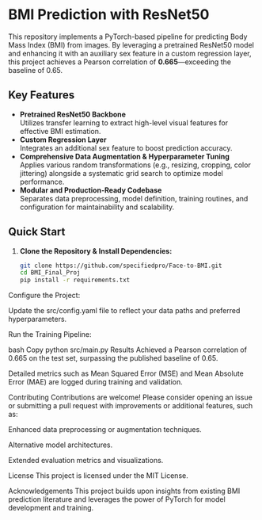 # BMI Prediction with ResNet50 

This repository implements a PyTorch-based pipeline for predicting Body Mass Index (BMI) from images. By leveraging a pretrained ResNet50 model and enhancing it with an auxiliary sex feature in a custom regression layer, this project achieves a Pearson correlation of **0.665**—exceeding the baseline of 0.65.

## Key Features
- **Pretrained ResNet50 Backbone**  
  Utilizes transfer learning to extract high-level visual features for effective BMI estimation.
- **Custom Regression Layer**  
  Integrates an additional sex feature to boost prediction accuracy.
- **Comprehensive Data Augmentation & Hyperparameter Tuning**  
  Applies various random transformations (e.g., resizing, cropping, color jittering) alongside a systematic grid search to optimize model performance.
- **Modular and Production-Ready Codebase**  
  Separates data preprocessing, model definition, training routines, and configuration for maintainability and scalability.


## Quick Start
1. **Clone the Repository & Install Dependencies:**
   ```bash
   git clone https://github.com/specifiedpro/Face-to-BMI.git
   cd BMI_Final_Proj
   pip install -r requirements.txt
Configure the Project:

Update the src/config.yaml file to reflect your data paths and preferred hyperparameters.

Run the Training Pipeline:

bash
Copy
python src/main.py
Results
Achieved a Pearson correlation of 0.665 on the test set, surpassing the published baseline of 0.65.

Detailed metrics such as Mean Squared Error (MSE) and Mean Absolute Error (MAE) are logged during training and validation.

Contributing
Contributions are welcome! Please consider opening an issue or submitting a pull request with improvements or additional features, such as:

Enhanced data preprocessing or augmentation techniques.

Alternative model architectures.

Extended evaluation metrics and visualizations.

License
This project is licensed under the MIT License.

Acknowledgements
This project builds upon insights from existing BMI prediction literature and leverages the power of PyTorch for model development and training.
